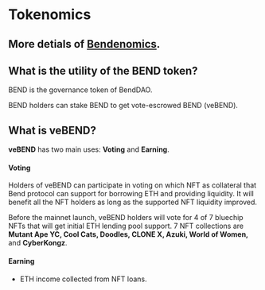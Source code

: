 # Tokenomics

## More detials of [Bendenomics](../governance/bendenomics.md).

## What is the utility of the BEND token?&#x20;

BEND is the governance token of BendDAO. &#x20;

BEND holders can stake BEND to get vote-escrowed BEND (veBEND).&#x20;

## What is veBEND?&#x20;

**veBEND** has two main uses: **Voting** and **Earning**.

#### **Voting**&#x20;

Holders of veBEND can participate in voting on which NFT as collateral that Bend protocol can support for borrowing ETH and providing liquidity. It will benefit all the NFT holders as long as the supported NFT liquidity improved.

Before the mainnet launch, veBEND holders will vote for 4 of 7 bluechip NFTs that will get initial ETH lending pool support. 7 NFT collections are **Mutant Ape YC, Cool Cats, Doodles, CLONE X, Azuki, World of Women,** and **CyberKongz**.

#### **Earning**

* ETH income collected from NFT loans.
